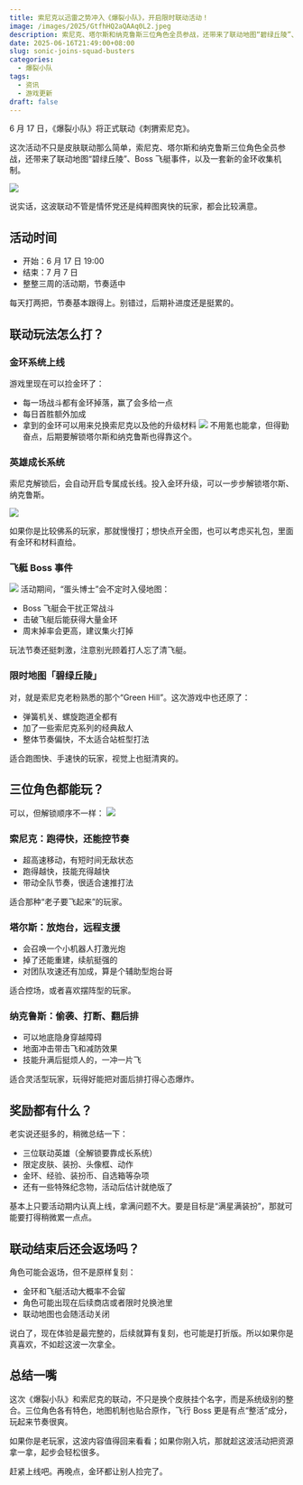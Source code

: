 ```yaml
---
title: 索尼克以迅雷之势冲入《爆裂小队》，开启限时联动活动！
image: /images/2025/GtfhHQ2aQAAq0L2.jpeg
description: 索尼克、塔尔斯和纳克鲁斯三位角色全员参战，还带来了联动地图“碧绿丘陵”、Boss 飞艇事件，以及一套新的金环收集机制。
date: 2025-06-16T21:49:00+08:00
slug: sonic-joins-squad-busters
categories:
  - 爆裂小队
tags:
  - 资讯
  - 游戏更新
draft: false
---
```


6 月 17 日，《爆裂小队》将正式联动《刺猬索尼克》。

这次活动不只是皮肤联动那么简单，索尼克、塔尔斯和纳克鲁斯三位角色全员参战，还带来了联动地图“碧绿丘陵”、Boss 飞艇事件，以及一套新的金环收集机制。

![](a8deb-17499192619794-1920.webp)

说实话，这波联动不管是情怀党还是纯粹图爽快的玩家，都会比较满意。


## 活动时间

- 开始：6 月 17 日 19:00
- 结束：7 月 7 日
- 整整三周的活动期，节奏适中

每天打两把，节奏基本跟得上。别错过，后期补进度还是挺累的。



## 联动玩法怎么打？

### 金环系统上线

游戏里现在可以捡金环了：

- 每一场战斗都有金环掉落，赢了会多给一点
- 每日首胜额外加成
- 拿到的金环可以用来兑换索尼克以及他的升级材料
![](4f903942-30c9-4fa3-b35f-c11491a53bf3.png)
不用氪也能拿，但得勤奋点，后期要解锁塔尔斯和纳克鲁斯也得靠这个。

### 英雄成长系统

索尼克解锁后，会自动开启专属成长线。投入金环升级，可以一步步解锁塔尔斯、纳克鲁斯。

![](191ad7f0-2135-40cd-a4f5-1e230016f524.png)

如果你是比较佛系的玩家，那就慢慢打；想快点开全图，也可以考虑买礼包，里面有金环和材料直给。

### 飞艇 Boss 事件
![](QQ20250616-220042.png)
活动期间，“蛋头博士”会不定时入侵地图：

- Boss 飞艇会干扰正常战斗
- 击破飞艇后能获得大量金环
- 周末掉率会更高，建议集火打掉

玩法节奏还挺刺激，注意别光顾着打人忘了清飞艇。

### 限时地图「碧绿丘陵」

对，就是索尼克老粉熟悉的那个“Green Hill”。这次游戏中也还原了：

- 弹簧机关、螺旋跑道全都有
- 加了一些索尼克系列的经典敌人
- 整体节奏偏快，不太适合站桩型打法

适合跑图快、手速快的玩家，视觉上也挺清爽的。



## 三位角色都能玩？

可以，但解锁顺序不一样：
![](af5c0be3-0aac-4478-b3b6-53e60bc6ea68.png)
### 索尼克：跑得快，还能控节奏

- 超高速移动，有短时间无敌状态
- 跑得越快，技能充得越快
- 带动全队节奏，很适合速推打法

适合那种“老子要飞起来”的玩家。

### 塔尔斯：放炮台，远程支援

- 会召唤一个小机器人打激光炮
- 掉了还能重建，续航挺强的
- 对团队攻速还有加成，算是个辅助型炮台哥

适合控场，或者喜欢摆阵型的玩家。

### 纳克鲁斯：偷袭、打断、翻后排

- 可以地底隐身穿越障碍
- 地面冲击带击飞和减防效果
- 技能升满后挺烦人的，一冲一片飞

适合灵活型玩家，玩得好能把对面后排打得心态爆炸。



## 奖励都有什么？

老实说还挺多的，稍微总结一下：

- 三位联动英雄（全解锁要靠成长系统）
- 限定皮肤、装扮、头像框、动作
- 金环、经验、装扮币、自选箱等杂项
- 还有一些特殊纪念物，活动后估计就绝版了

基本上只要活动期内认真上线，拿满问题不大。要是目标是“满星满装扮”，那就可能要打得稍微累一点点。



## 联动结束后还会返场吗？

角色可能会返场，但不是原样复刻：

- 金环和飞艇活动大概率不会留
- 角色可能出现在后续商店或者限时兑换池里
- 联动地图也会随活动关闭

说白了，现在体验是最完整的，后续就算有复刻，也可能是打折版。所以如果你是真喜欢，不如趁这波一次拿全。



## 总结一嘴

这次《爆裂小队》和索尼克的联动，不只是换个皮肤挂个名字，而是系统级别的整合。三位角色各有特色，地图机制也贴合原作，飞行 Boss 更是有点“整活”成分，玩起来节奏很爽。

如果你是老玩家，这波内容值得回来看看；如果你刚入坑，那就趁这波活动把资源拿一拿，起步会轻松很多。

赶紧上线吧。再晚点，金环都让别人捡完了。